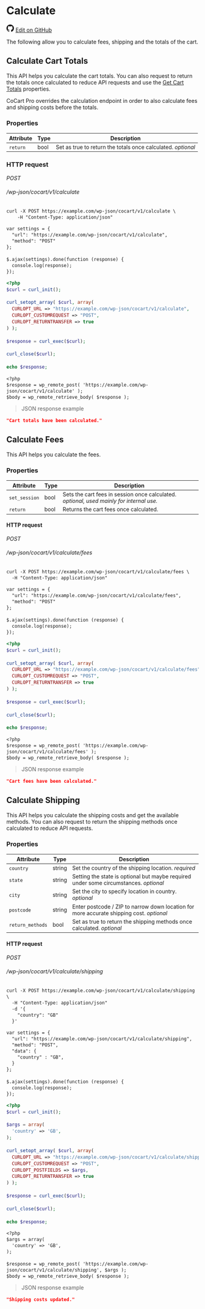 # Calculate #

<img src="images/github.svg" width="20" height="20" alt="GitHub Mark Logo"> [Edit on GitHub](https://github.com/co-cart/co-cart-docs/blob/master/source/includes/cocart-v1/pro/_calculate.md)

The following allow you to calculate fees, shipping and the totals of the cart.

## Calculate Cart Totals ##

This API helps you calculate the cart totals. You can also request to return the totals once calculated to reduce API requests and use the [Get Cart Totals](index.html#get-cart-totals) properties.

<aside class="notice">
  CoCart Pro overrides the calculation endpoint in order to also calculate fees and shipping costs before the totals.
</aside>

### Properties ###

| Attribute | Type | Description       |
| --------- | ---- | ----------------- |
| `return`  | bool | Set as true to return the totals once calculated. <i class="label label-info">optional</i> |

### HTTP request ###

<div class="api-endpoint">
	<div class="endpoint-data">
		<i class="label label-post">POST</i>
		<h6>/wp-json/cocart/v1/calculate</h6>
	</div>
</div>

```shell
curl -X POST https://example.com/wp-json/cocart/v1/calculate \
	-H "Content-Type: application/json"
```

```javascript--jquery
var settings = {
  "url": "https://example.com/wp-json/cocart/v1/calculate",
  "method": "POST"
};

$.ajax(settings).done(function (response) {
  console.log(response);
});
```

```php
<?php
$curl = curl_init();

curl_setopt_array( $curl, array(
  CURLOPT_URL => "https://example.com/wp-json/cocart/v1/calculate",
  CURLOPT_CUSTOMREQUEST => "POST",
  CURLOPT_RETURNTRANSFER => true
) );

$response = curl_exec($curl);

curl_close($curl);

echo $response;
```

```php--wp-http-api
<?php
$response = wp_remote_post( 'https://example.com/wp-json/cocart/v1/calculate' );
$body = wp_remote_retrieve_body( $response );
```

> JSON response example

```json
"Cart totals have been calculated."
```

## Calculate Fees ##

This API helps you calculate the fees.

### Properties ###

| Attribute     | Type | Description       |
| ------------- | ---- | ----------------- |
| `set_session` | bool | Sets the cart fees in session once calculated. <i class="label label-info">optional, used mainly for internal use.</i> |
| `return`      | bool | Returns the cart fees once calculated. |

#### HTTP request ####

<div class="api-endpoint">
  <div class="endpoint-data">
    <i class="label label-post">POST</i>
    <h6>/wp-json/cocart/v1/calculate/fees</h6>
  </div>
</div>

```shell
curl -X POST https://example.com/wp-json/cocart/v1/calculate/fees \
  -H "Content-Type: application/json"
```

```javascript--jquery
var settings = {
  "url": "https://example.com/wp-json/cocart/v1/calculate/fees",
  "method": "POST"
};

$.ajax(settings).done(function (response) {
  console.log(response);
});
```

```php
<?php
$curl = curl_init();

curl_setopt_array( $curl, array(
  CURLOPT_URL => "https://example.com/wp-json/cocart/v1/calculate/fees",
  CURLOPT_CUSTOMREQUEST => "POST",
  CURLOPT_RETURNTRANSFER => true
) );

$response = curl_exec($curl);

curl_close($curl);

echo $response;
```

```php--wp-http-api
<?php
$response = wp_remote_post( 'https://example.com/wp-json/cocart/v1/calculate/fees' );
$body = wp_remote_retrieve_body( $response );
```

> JSON response example

```json
"Cart fees have been calculated."
```

## Calculate Shipping ##

This API helps you calculate the shipping costs and get the available methods. You can also request to return the shipping methods once calculated to reduce API requests.

### Properties ###

| Attribute        | Type   | Description       |
| ---------------- | ------ | ----------------- |
| `country`        | string | Set the country of the shipping location. <i class="label label-info">required</i> |
| `state`          | string | Setting the state is optional but maybe required under some circumstances. <i class="label label-info">optional</i> |
| `city`           | string | Set the city to specify location in country. <i class="label label-info">optional</i> |
| `postcode`       | string | Enter postcode / ZIP to narrow down location for more accurate shipping cost. <i class="label label-info">optional</i> |
| `return_methods` | bool   | Set as true to return the shipping methods once calculated. <i class="label label-info">optional</i> |

#### HTTP request ####

<div class="api-endpoint">
  <div class="endpoint-data">
    <i class="label label-post">POST</i>
    <h6>/wp-json/cocart/v1/calculate/shipping</h6>
  </div>
</div>

```shell
curl -X POST https://example.com/wp-json/cocart/v1/calculate/shipping \
  -H "Content-Type: application/json"
  -d '{
    "country": "GB"
  }'
```

```javascript--jquery
var settings = {
  "url": "https://example.com/wp-json/cocart/v1/calculate/shipping",
  "method": "POST",
  "data": {
    "country" : "GB",
  }
};

$.ajax(settings).done(function (response) {
  console.log(response);
});
```

```php
<?php
$curl = curl_init();

$args = array(
  'country' => 'GB',
);

curl_setopt_array( $curl, array(
  CURLOPT_URL => "https://example.com/wp-json/cocart/v1/calculate/shipping",
  CURLOPT_CUSTOMREQUEST => "POST",
  CURLOPT_POSTFIELDS => $args,
  CURLOPT_RETURNTRANSFER => true
) );

$response = curl_exec($curl);

curl_close($curl);

echo $response;
```

```php--wp-http-api
<?php
$args = array(
  'country' => 'GB',
);

$response = wp_remote_post( 'https://example.com/wp-json/cocart/v1/calculate/shipping', $args );
$body = wp_remote_retrieve_body( $response );
```

> JSON response example

```json
"Shipping costs updated."
```
